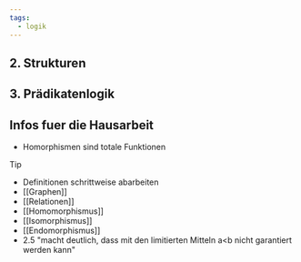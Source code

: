 ```yaml
---
tags:
  - logik
---
```

## 2. Strukturen
## 3. Prädikatenlogik

## Infos fuer die Hausarbeit
- Homorphismen sind totale Funktionen

> [!TIP]
> -  Definitionen schrittweise abarbeiten
> - [[Graphen]]
> - [[Relationen]]
> -  [[Homomorphismus]]
> - [[Isomorphismus]]
> - [[Endomorphismus]]
> - 2.5 "macht deutlich, dass mit den limitierten Mitteln a<b nicht garantiert werden kann"


